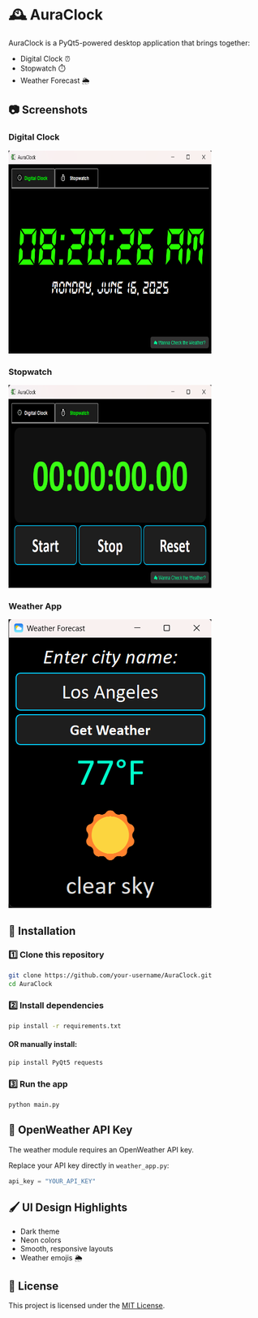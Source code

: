 # 🕰️ AuraClock
AuraClock is a PyQt5-powered desktop application that brings together:
- Digital Clock ⏰
- Stopwatch ⏱️
- Weather Forecast 🌦️

## 📷 Screenshots

### Digital Clock
<img src="assets/screenshots/digital_clock.png" alt="Digital Clock" width="400" height="400"/>

### Stopwatch
<img src="assets/screenshots/stopwatch.png" alt="Stopwatch" width="400" height="400"/>

### Weather App
![Weather App](assets/screenshots/weather_app.png)

## 🚀 Installation

### 1️⃣ Clone this repository
```bash
git clone https://github.com/your-username/AuraClock.git
cd AuraClock
```

### 2️⃣ Install dependencies
```bash
pip install -r requirements.txt
```

#### OR manually install:
```bash
pip install PyQt5 requests
```

### 3️⃣ Run the app
```bash
python main.py
```

## 🔑 OpenWeather API Key
The weather module requires an OpenWeather API key.

Replace your API key directly in `weather_app.py`:
```python
api_key = "YOUR_API_KEY"
```

## 🖌️ UI Design Highlights
- Dark theme
- Neon colors
- Smooth, responsive layouts
- Weather emojis 🌦️

## 📄 License
This project is licensed under the [MIT License](LICENSE).
